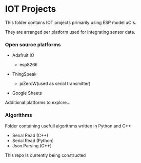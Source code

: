 # IOT Projects

This folder contains IOT projects primarily using ESP model uC's.

They are arranged per platform used for integrating sensor data. 

### Open source platforms
* Adafruit IO 
    * esp8266

* ThingSpeak
    * piZeroW(used as serial transmitter)

* Google Sheets 

Additional platforms to explore...

### Algorithms
Folder containing usefull algorithms written in Python and C++

* Serial Read (C++)
* Serial Read (Python)
* Json Parsing (C++)


This repo Is currently being constructed
